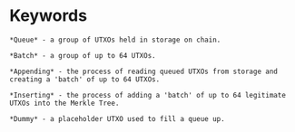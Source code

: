 # Keywords

    *Queue* - a group of UTXOs held in storage on chain.

    *Batch* - a group of up to 64 UTXOs.

    *Appending* - the process of reading queued UTXOs from storage and creating a 'batch' of up to 64 UTXOs.

    *Inserting* - the process of adding a 'batch' of up to 64 legitimate UTXOs into the Merkle Tree.

    *Dummy* - a placeholder UTXO used to fill a queue up.